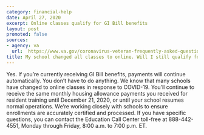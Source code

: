 ```yaml
---
category: financial-help
date: April 27, 2020
excerpt: Online classes qualify for GI Bill benefits
layout: post
promoted: false
sources:
- agency: va
  url:  https://www.va.gov/coronavirus-veteran-frequently-asked-questions/#benefit-payments-claims-and-cl
title: My school changed all classes to online. Will I still qualify for my GI Bill benefits?
---
```


Yes. If you’re currently receiving GI Bill benefits, payments will continue automatically. You don’t have to do anything. We know that many schools have changed to online classes in response to COVID-19. You’ll continue to receive the same monthly housing allowance payments you received for resident training until December 21, 2020, or until your school resumes normal operations.
We’re working closely with schools to ensure enrollments are accurately certified and processed.
If you have specific questions, you can contact the Education Call Center toll-free at 888-442-4551, Monday through Friday, 8:00 a.m. to 7:00 p.m. ET.
